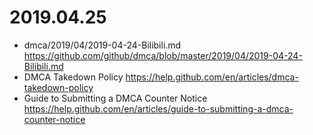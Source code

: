 
# 2019.04.25

- dmca/2019/04/2019-04-24-Bilibili.md https://github.com/github/dmca/blob/master/2019/04/2019-04-24-Bilibili.md
- DMCA Takedown Policy https://help.github.com/en/articles/dmca-takedown-policy
- Guide to Submitting a DMCA Counter Notice https://help.github.com/en/articles/guide-to-submitting-a-dmca-counter-notice

